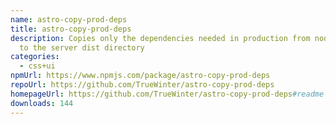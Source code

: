 ```yaml
---
name: astro-copy-prod-deps
title: astro-copy-prod-deps
description: Copies only the dependencies needed in production from node_modules
  to the server dist directory
categories:
  - css+ui
npmUrl: https://www.npmjs.com/package/astro-copy-prod-deps
repoUrl: https://github.com/TrueWinter/astro-copy-prod-deps
homepageUrl: https://github.com/TrueWinter/astro-copy-prod-deps#readme
downloads: 144
---
```

